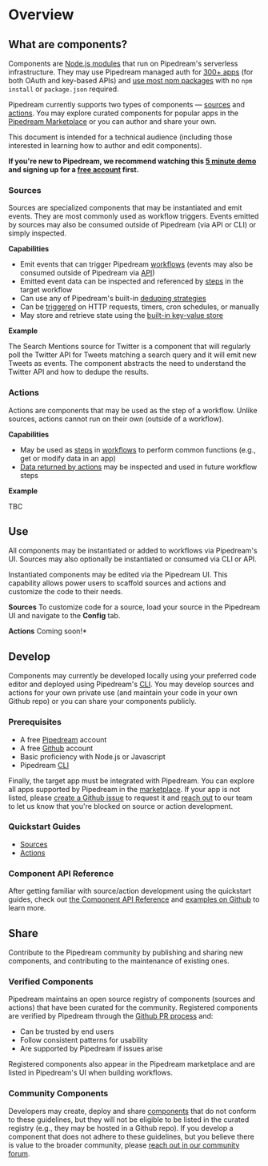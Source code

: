 # Overview

## What are components?

Components are [Node.js modules](api/#component-structure) that run on Pipedream's serverless infrastructure. They may use Pipedream managed auth for [300+ apps](https://pipedream.com/explore) (for both OAuth and key-based APIs) and [use most npm packages](api/#using-npm-packages) with no `npm install` or `package.json` required. 

Pipedream currently supports two types of components — [sources](#sources) and [actions](#actions). You may explore curated components for popular apps in the [Pipedream Marketplace](https://pipedream.com/explore) or you can author and share your own.

This document is intended for a technical audience (including those interested in learning how to author and edit components). 

**If you're new to Pipedream, we recommend watching this [5 minute demo](https://www.youtube.com/watch?v=hJ-KRbp6EO8) and signing up for a [free account](https://pipedream.com/auth/signup) first.** 

### Sources

Sources are specialized components that may be instantiated and emit events. They are most commonly used as workflow triggers. Events emitted by sources may also be consumed outside of Pipedream (via API or CLI) or simply inspected.

**Capabilities**

- Emit events that can trigger Pipedream [workflows](/workflows/) (events may also be consumed outside of Pipedream via [API](/api/overview/))
- Emitted event data can be inspected and referenced by [steps](/workflows/steps/) in the target workflow
- Can use any of Pipedream's built-in [deduping strategies](api/#dedupe-strategies)
- Can be [triggered](api/#interface-props) on HTTP requests, timers, cron schedules, or manually
- May store and retrieve state using the [built-in key-value store](api/#db) 

**Example**

The Search Mentions source for Twitter is a component that will regularly poll the Twitter API for Tweets matching a search query and it will emit new Tweets as events. The component abstracts the need to understand the Twitter API and how to dedupe the results. 

### Actions

Actions are components that may be used as the step of a workflow. Unlike sources, actions cannot run on their own (outside of a workflow).

**Capabilities**

- May be used as [steps](/workflows/steps/) in [workflows](/workflows/) to perform common functions (e.g., get or modify data in an app)
- [Data returned by actions](/workflows/steps/#step-exports) may be inspected and used in future workflow steps

**Example**

TBC

## Use

All components may be instantiated or added to workflows via Pipedream's UI. Sources may also optionally be instantiated or consumed via CLI or API.

Instantiated components may be edited via the Pipedream UI. This capability allows power users to scaffold sources and actions and customize the code to their needs.

**Sources**
To customize code for a source, load your source in the Pipedream UI and navigate to the **Config** tab.

**Actions**
Coming soon!*

## Develop

Components may currently be developed locally using your preferred code editor and deployed using Pipedream's [CLI](/cli/reference/#pd-deploy). You may develop sources and actions for your own private use (and maintain your code in your own Github repo) or you can share your components publicly. 

### Prerequisites

- A free [Pipedream](https://pipedream.com) account 
- A free [Github](https://github.com) account
- Basic proficiency with Node.js or Javascript
- Pipedream [CLI](/cli/reference/)

Finally, the target app must be integrated with Pipedream. You can explore all apps supported by Pipedream in the [marketplace](https://pipedream.com/explore). If your app is not listed, please [create a Github issue](https://github.com/PipedreamHQ/pipedream/issues/new?assignees=&labels=app%2C+enhancement&template=app---service-integration.md&title=%5BAPP%5D) to request it and [reach out](https://pipedream.com/community/c/dev/11) to our team to let us know that you're blocked on source or action development.

### Quickstart Guides

- [Sources](quickstart/nodejs/sources/) 
- [Actions](quickstart/nodejs/actions/)

### Component API Reference

After getting familiar with source/action development using the quickstart guides, check out [the Component API Reference](COMPONENT-API.md) and [examples on Github](https://github.com/pipedreamhq/pipedream/components) to learn more.

## Share

Contribute to the Pipedream community by publishing and sharing new components, and contributing to the maintenance of existing ones.

### Verified Components

Pipedream maintains an open source registry of components (sources and actions) that have been curated for the community. Registered components are verified by Pipedream through the [Github PR process](#process) and:

- Can be trusted by end users
- Follow consistent patterns for usability
- Are supported by Pipedream if issues arise

Registered components also appear in the Pipedream marketplace and are listed in Pipedream's UI when building workflows.

### Community Components

Developers may create, deploy and share [components](#components) that do not conform to these guidelines, but they will not be eligible to be listed in the curated registry (e.g., they may be hosted in a Github repo). If you develop a component that does not adhere to these guidelines, but you believe there is value to the broader community, please [reach out in our community forum](https://pipedream.com/community/c/dev/11).

